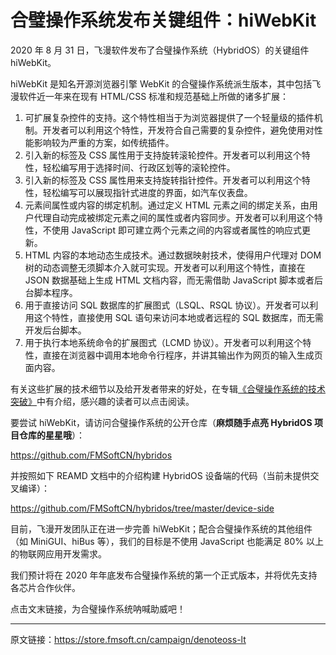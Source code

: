 # 合璧操作系统发布关键组件：hiWebKit

2020 年 8 月 31 日，飞漫软件发布了合璧操作系统（HybridOS）的关键组件 hiWebKit。

hiWebKit 是知名开源浏览器引擎 WebKit 的合璧操作系统派生版本，其中包括飞漫软件近一年来在现有 HTML/CSS 标准和规范基础上所做的诸多扩展：

1. 可扩展复杂控件的支持。这个特性相当于为浏览器提供了一个轻量级的插件机制。开发者可以利用这个特性，开发符合自己需要的复杂控件，避免使用对性能影响较为严重的方案，如传统插件。
1. 引入新的标签及 CSS 属性用于支持旋转滚轮控件。开发者可以利用这个特性，轻松编写用于选择时间、行政区划等的滚轮控件。
1. 引入新的标签及 CSS 属性用来支持旋转指针控件。开发者可以利用这个特性，轻松编写可以展现指针式进度的界面，如汽车仪表盘。
1. 元素间属性或内容的绑定机制。通过定义 HTML 元素之间的绑定关系，由用户代理自动完成被绑定元素之间的属性或者内容同步。开发者可以利用这个特性，不使用 JavaScript 即可建立两个元素之间的内容或者属性的响应式更新。
1. HTML 内容的本地动态生成技术。通过数据映射技术，使得用户代理对 DOM 树的动态调整无须脚本介入就可实现。开发者可以利用这个特性，直接在 JSON 数据基础上生成 HTML 文档内容，而无需借助 JavaScript 脚本或者后台脚本程序。
1. 用于直接访问 SQL 数据库的扩展图式（LSQL、RSQL 协议）。开发者可以利用这个特性，直接使用 SQL 语句来访问本地或者远程的 SQL 数据库，而无需开发后台脚本。
1. 用于执行本地系统命令的扩展图式（LCMD 协议）。开发者可以利用这个特性，直接在浏览器中调用本地命令行程序，并讲其输出作为网页的输入生成页面内容。

有关这些扩展的技术细节以及给开发者带来的好处，在专辑[《合璧操作系统的技术突破》](https://mp.weixin.qq.com/mp/appmsgalbum?action=getalbum&album_id=1442713925182767106&__biz=MzA5MTYwNTA3MA==#wechat_redirect)中有介绍，感兴趣的读者可以点击阅读。

要尝试 hiWebKit，请访问合璧操作系统的公开仓库（**麻烦随手点亮 HybridOS 项目仓库的星星哦**）：

<https://github.com/FMSoftCN/hybridos>

并按照如下 REAMD 文档中的介绍构建 HybridOS 设备端的代码（当前未提供交叉编译）：

<https://github.com/FMSoftCN/hybridos/tree/master/device-side>

目前，飞漫开发团队正在进一步完善 hiWebKit；配合合璧操作系统的其他组件（如 MiniGUI、hiBus 等），我们的目标是不使用 JavaScript 也能满足 80% 以上的物联网应用开发需求。

我们预计将在 2020 年年底发布合璧操作系统的第一个正式版本，并将优先支持各芯片合作伙伴。

点击文末链接，为合璧操作系统呐喊助威吧！

---

原文链接：<https://store.fmsoft.cn/campaign/denoteoss-lt>

